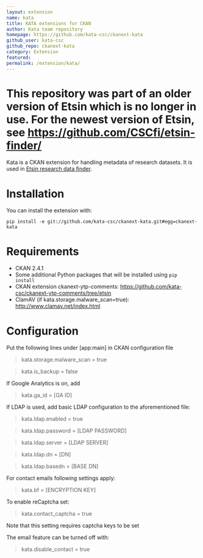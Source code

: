 ```yaml
---
layout: extension
name: kata
title: KATA extensions for CKAN
author: Kata team repository
homepage: https://github.com/kata-csc/ckanext-kata
github_user: kata-csc
github_repo: ckanext-kata
category: Extension
featured: 
permalink: /extension/kata/
---
```



This repository was part of an older version of Etsin which is no longer in use. For the newest version of Etsin, see <a href="https://github.com/CSCfi/etsin-finder/" class="uri">https://github.com/CSCfi/etsin-finder/</a>
=============================================================================================================================================================================================================================

Kata is a CKAN extension for handling metadata of research datasets. It
is used in [Etsin research data
finder](https://etsin.avointiede.fi/en/).

Installation
============

You can install the extension with:

`pip install -e git://github.com/kata-csc/ckanext-kata.git#egg=ckanext-kata`

Requirements
============

-   CKAN 2.4.1
-   Some additional Python packages that will be installed using
    `pip install`
-   CKAN extension ckanext-ytp-comments:
    <a href="https://github.com/kata-csc/ckanext-ytp-comments/tree/etsin" class="uri">https://github.com/kata-csc/ckanext-ytp-comments/tree/etsin</a>
-   ClamAV (if kata.storage.malware\_scan=true):
    <a href="http://www.clamav.net/index.html" class="uri">http://www.clamav.net/index.html</a>

Configuration
=============

Put the following lines under \[app:main\] in CKAN configuration file

> kata.storage.malware\_scan = true

> kata.is\_backup = false

If Google Analytics is on, add

> kata.ga\_id = \[GA ID\]

If LDAP is used, add basic LDAP configuration to the aforementioned
file:

> kata.ldap.enabled = true

> kata.ldap.password = \[LDAP PASSWORD\]

> kata.ldap.server = \[LDAP SERVER\]

> kata.ldap.dn = \[DN\]

> kata.ldap.basedn = \[BASE DN\]

For contact emails following settings apply:

> kata.bf = \[ENCRYPTION KEY\]

To enable reCaptcha set:

> kata.contact\_captcha = true

Note that this setting requires captcha keys to be set

The email feature can be turned off with:

> kata.disable\_contact = true

